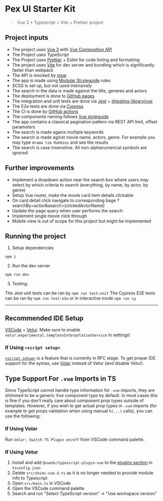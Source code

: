 # Pex UI Starter Kit

> Vue 3 + Typescript + Vite + Prettier project



## Project inputs

- The project uses [Vue 3](https://v3.vuejs.org/) with [Vue Composition API](https://v3.vuejs.org/guide/composition-api-introduction.html)
- The Project uses TypeScript 
- The Project uses [Prettier](https://prettier.io/) + Eslint for code linting and formatting
- The project uses [Vite](https://vitejs.dev/) for dev server and bundling which is significantly faster than webpack
- The API is mocked by [msw](https://mswjs.io/)
- The app is made using [Modular Stryleguide](https://github.com/modularcode/modular-styleguide) rules
- SCSS is set up, but not used intensively
- The search in the data is made against the title, generes and actors
- The deployment is done to [GitHub pages](https://pages.github.com/)
- The integration and unit tests are done via [Jest](https://jestjs.io/) + [@testing-library/vue](https://testing-library.com/docs/vue-testing-library/intro/)
- The E2e tests are done via [Cypress](https://www.cypress.io/)
- The CI is done by [GitHub actions](https://github.com/features/actions)
- The components naming follows [Vue styleguide](https://v3.vuejs.org/style-guide/#base-component-names-strongly-recommended)
- The app contains a classical pagination pattern via REST API limit, offset parameters
- The search is made agains multiple keywords
- The search is made aginst movie name, actors, genre. For example you may type `drama tim Robbins` and see the results
- The search is case insensitive. All non-alphanumerical symbols are ignored


## Further improvements

- Implement a dropdown action near the search box where users may select by which criteria to search (everything, by name, by actor, by genre)
- Setup Vue router, make the movie card item details clickable
- On card detail click navigate to corresponding bage ?searchBy=actior&search={clickedActorName}
- Update the page query when user performs the search
- Implement single movie click through
- Mobile view is out of scope for this project but might be implemented


## Running the project

1. Setup dependencies

`npm i`

2. Run the dev server

`npm run dev`

3. Testing:

The Jest unit tests can be ran by `npm run test:unit`
The Cypress E2E tests can be ran by `npm run test:e2e` or in interactive mode `npm run cy`


--------


## Recommended IDE Setup

[VSCode](https://code.visualstudio.com/) + [Vetur](https://marketplace.visualstudio.com/items?itemName=octref.vetur). Make sure to enable `vetur.experimental.templateInterpolationService` in settings!

### If Using `<script setup>`

[`<script setup>`](https://github.com/vuejs/rfcs/pull/227) is a feature that is currently in RFC stage. To get proper IDE support for the syntax, use [Volar](https://marketplace.visualstudio.com/items?itemName=johnsoncodehk.volar) instead of Vetur (and disable Vetur).

## Type Support For `.vue` Imports in TS

Since TypeScript cannot handle type information for `.vue` imports, they are shimmed to be a generic Vue component type by default. In most cases this is fine if you don't really care about component prop types outside of templates. However, if you wish to get actual prop types in `.vue` imports (for example to get props validation when using manual `h(...)` calls), you can use the following:

### If Using Volar

Run `Volar: Switch TS Plugin on/off` from VSCode command palette.

### If Using Vetur

1. Install and add `@vuedx/typescript-plugin-vue` to the [plugins section](https://www.typescriptlang.org/tsconfig#plugins) in `tsconfig.json`
2. Delete `src/shims-vue.d.ts` as it is no longer needed to provide module info to Typescript
3. Open `src/main.ts` in VSCode
4. Open the VSCode command palette
5. Search and run "Select TypeScript version" -> "Use workspace version"
